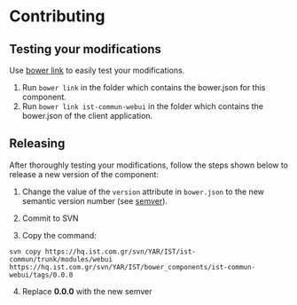 # Contributing

## Testing your modifications

Use [bower link](http://bower.io/docs/api/#link) to easily test your modifications.

1. Run `bower link` in the folder which contains the bower.json for this component.
2. Run `bower link ist-commun-webui` in the folder which contains the bower.json of the client application.

## Releasing

After thoroughly testing your modifications, follow the steps shown below to release a new version of the component:

1. Change the value of the `version` attribute in `bower.json` to the new semantic version number (see [semver](http://semver.org/)).

2. Commit to SVN

3. Copy the command:
```
svn copy https://hq.ist.com.gr/svn/YAR/IST/ist-commun/trunk/modules/webui https://hq.ist.com.gr/svn/YAR/IST/bower_components/ist-commun-webui/tags/0.0.0
```
4. Replace **0.0.0** with the new semver
